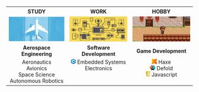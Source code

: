 
<table border="0">
    <tr>
        <th style="text-align: center;">STUDY</th>
        <th style="text-align: center;">WORK</th>
        <th style="text-align: center;">HOBBY</th>
    </tr>
    <tr>
        <td><img src="assets/aerospace.gif" width="352"/></td>
        <td><img src="assets/sw_dev.gif" width="352"/></td>
        <td><img src="assets/game_dev.gif" width="352"/></td>
    </tr>
    <tr>
        <td><center><b>Aerospace Engineering</b></center></td>
        <td><center><b>Software Development</b></center></td>
        <td><center><b>Game Development</b></center></td>
    </tr>
    <tr>
        <td style="text-align: center; vertical-align: top;">
            Aeronautics<br>
            Avionics<br>
            Space Science<br>
            Autonomous Robotics
        </td>
        <td style="text-align: center; vertical-align: top;">
            <img src="assets/cpp.png" style="height: 1em;"/>
            Embedded Systems<br>
            Electronics
        </td>
        <td style="text-align: center; vertical-align: top;">
            <img src="assets/haxe.png" style="height: 1em;"/> Haxe<br/>
            <img src="assets/defold.png" style="height: 1em;"/> Defold<br/>
            <img src="assets/javascript.png" style="height: 1em;"/> Javascript<br/>
        </td>
    </tr>
</table>

